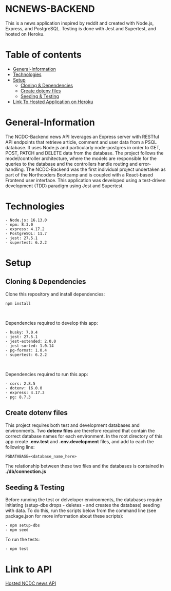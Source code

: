 # NCNEWS-BACKEND

This is a news application inspired by reddit and created with Node.js, Express, and PostgreSQL. Testing is done with Jest and Supertest, and hosted on Heroku.

# Table of contents
- [General-Information <a name="general-information"></a>](#general-information-)
- [Technologies <a name="technologies"></a>](#technologies-)
- [Setup <a name="setup"></a>](#setup-)
  - [Cloning & Dependencies <a name="cloning-dependencies"></a>](#cloning--dependencies-)
  - [Create dotenv files <a name="create-dotenv-files"></a>](#create-dotenv-files-)
  - [Seeding & Testing <a name="seeding-testing"></a>](#seeding--testing-)
- [Link To Hosted Application on Heroku <a name="link-to-api"></a>](#link-to-api-)

# General-Information <a name="general-information"></a>

The NCDC-Backend news API leverages an Express server with RESTful API endpoints that retrieve article, comment and user data from a PSQL database. It uses Node.js and particularly node-postgres in order to GET, POST, PATCH and DELETE data from the database. The project follows the model/controller architecture, where the models are responsible for the queries to the database and the controllers handle routing and error-handling. The NCDC-Backend was the first individual project undertaken as part of the Northcoders Bootcamp and is coupled with a React-based Frontend user interface. This application was developed using a test-driven development (TDD) paradigm using Jest and Supertest.

# Technologies <a name="technologies"></a>

```
- Node.js: 16.13.0
- npm: 8.3.0
- express: 4.17.2
- PostgreSQL: 11.7
- jest: 27.5.1
- supertest: 6.2.2
```

# Setup <a name="setup"></a>

## Cloning & Dependencies <a name="cloning-dependencies"></a>

Clone this repository and install dependencies:

```npm install```

<br>

Dependencies required to develop this app:

```
- husky: 7.0.4
- jest: 27.5.1
- jest-extended: 2.0.0
- jest-sorted: 1.0.14
- pg-format: 1.0.4
- supertest: 6.2.2
```

<br>

Dependencies required to run this app:

```
- cors: 2.8.5
- dotenv: 16.0.0
- express: 4.17.3
- pg: 8.7.3
```

## Create dotenv files <a name="create-dotenv-files"></a>

This project requires both test and development databases and environments. Two <strong>dotenv files</strong> are therefore required that contain the correct database names for each environment. In the root directory of this app create <strong>.env.test</strong> and <strong>.env.development</strong> files, and add to each the following line:

```PGDATABASE=<database_name_here>``` 

The relationship between these two files and the databases is contained in <strong>./db/connection.js</strong>

## Seeding & Testing <a name="seeding-testing"></a>

Before running the test or delveloper environments, the databases require initiating (setup-dbs drops - deletes - and creates the database) seeding with data. To do this, run the scripts below from the command line (see package.json for more information about these scripts):

```
- npm setup-dbs
- npm seed
```

To run the tests:

```
- npm test
```

# Link to API <a name="link-to-api"></a>

<a href="http://ncdc-backend.herokuapp.com/api">Hosted NCDC news API</a>
